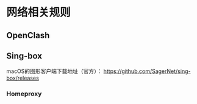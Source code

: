 # 网络相关规则

## OpenClash

## Sing-box

macOS的图形客户端下载地址（官方）：
https://github.com/SagerNet/sing-box/releases

### Homeproxy
